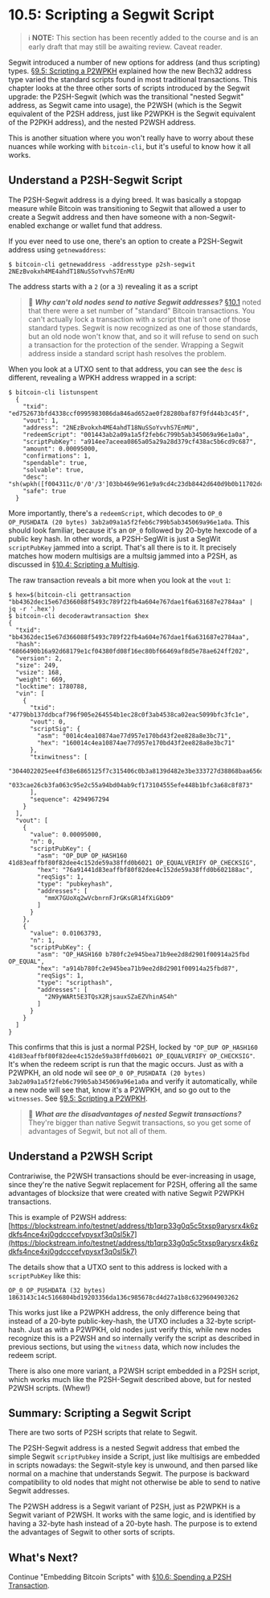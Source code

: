 # 10.5: Scripting a Segwit Script

> :information_source: **NOTE:** This section has been recently added to the course and is an early draft that may still be awaiting review. Caveat reader.

Segwit introduced a number of new options for address (and thus scripting) types. [§9.5: Scripting a P2WPKH](09_5_Scripting_a_P2WPKH.md) explained how the new Bech32 address type varied the standard scripts found in most traditional transactions. This chapter looks at the three other sorts of scripts introduced by the Segwit upgrade: the P2SH-Segwit (which was the transitional "nested Segwit" address, as Segwit came into usage), the P2WSH (which is the Segwit equivalent of the P2SH address, just like P2WPKH is the Segwit equivalent of the P2PKH address), and the nested P2WSH address.

This is another situation where you won't really have to worry about these nuances while working with `bitcoin-cli`, but it's useful to know how it all works.

## Understand a P2SH-Segwit Script

The P2SH-Segwit address is a dying breed. It was basically a stopgap measure while Bitcoin was transitioning to Segwit that allowed a user to create a Segwit address and then have someone with a non-Segwit-enabled exchange or wallet fund that address. 

If you ever need to use one, there's an option to create a P2SH-Segwit address using `getnewaddress`:
```
$ bitcoin-cli getnewaddress -addresstype p2sh-segwit
2NEzBvokxh4ME4ahdT18NuSSoYvvhS7EnMU
```
The address starts with a `2` (or a `3`) revealing it as a script

> :book: ***Why can't old nodes send to native Segwit addresses?*** [§10.1](10_1_Understanding_the_Foundation_of_P2SH.md) noted that there were a set number of "standard" Bitcoin transactions. You can't actually lock a transaction with a script that isn't one of those standard types. Segwit is now recognized as one of those standards, but an old node won't know that, and so it will refuse to send on such a transaction for the protection of the sender. Wrapping a Segwit address inside a standard script hash resolves the problem.

When you look at a UTXO sent to that address, you can see the `desc` is different, revealing a WPKH address wrapped in a script:
```
$ bitcoin-cli listunspent
  {
    "txid": "ed752673bfd4338ccf0995983086da846ad652ae0f28280baf87f9fd44b3c45f",
    "vout": 1,
    "address": "2NEzBvokxh4ME4ahdT18NuSSoYvvhS7EnMU",
    "redeemScript": "001443ab2a09a1a5f2feb6c799b5ab345069a96e1a0a",
    "scriptPubKey": "a914ee7aceea0865a05a29a28d379cf438ac5b6cd9c687",
    "amount": 0.00095000,
    "confirmations": 1,
    "spendable": true,
    "solvable": true,
    "desc": "sh(wpkh([f004311c/0'/0'/3']03bb469e961e9a9cd4c23db8442d640d9b0b11702dc0126462ac9eb88b64a4dd48))#p29e839h",
    "safe": true
  }
```
More importantly, there's a `redeemScript`, which decodes to `OP_0 OP_PUSHDATA (20 bytes) 3ab2a09a1a5f2feb6c799b5ab345069a96e1a0a`. This should look familiar, because it's an `OP_0` followed by 20-byte hexcode of a public key hash. In other words, a P2SH-SegWit is just a SegWit `scriptPubKey` jammed into a script. That's all there is to it. It precisely matches how modern multisigs are a multsig jammed into a P2SH, as discussed in [§10.4: Scripting a Multisig](10_4_Scripting_a_Multisig.md).

The raw transaction reveals a bit more when you look at the `vout` `1`:
```
$ hex=$(bitcoin-cli gettransaction "bb4362dec15e67d366088f5493c789f22fb4a604e767dae1f6a631687e2784aa" | jq -r '.hex')
$ bitcoin-cli decoderawtransaction $hex
{
  "txid": "bb4362dec15e67d366088f5493c789f22fb4a604e767dae1f6a631687e2784aa",
  "hash": "6866490b16a92d68179e1cf04380fd08f16ec80bf66469af8d5e78ae624ff202",
  "version": 2,
  "size": 249,
  "vsize": 168,
  "weight": 669,
  "locktime": 1780788,
  "vin": [
    {
      "txid": "4779bb137ddbcaf796f905e264554b1ec28c0f3ab4538ca02eac5099bfc3fc1e",
      "vout": 0,
      "scriptSig": {
        "asm": "0014c4ea10874ae77d957e170bd43f2ee828a8e3bc71",
        "hex": "160014c4ea10874ae77d957e170bd43f2ee828a8e3bc71"
      },
      "txinwitness": [
        "3044022025ee4fd38e6865125f7c315406c0b3a8139d482e3be333727d38868baa656d3d02204b35d9b5812cb85894541da611d5cec14c374ae7a7b8ba14bb44495747b5715301",
        "033cae26cb3fa063c95e2c55a94bd04ab9cf173104555efe448b1bfc3a68c8f873"
      ],
      "sequence": 4294967294
    }
  ],
  "vout": [
    {
      "value": 0.00095000,
      "n": 0,
      "scriptPubKey": {
        "asm": "OP_DUP OP_HASH160 41d83eaffbf80f82dee4c152de59a38ffd0b6021 OP_EQUALVERIFY OP_CHECKSIG",
        "hex": "76a91441d83eaffbf80f82dee4c152de59a38ffd0b602188ac",
        "reqSigs": 1,
        "type": "pubkeyhash",
        "addresses": [
          "mmX7GUoXq2wVcbnrnFJrGKsGR14fXiGbD9"
        ]
      }
    },
    {
      "value": 0.01063793,
      "n": 1,
      "scriptPubKey": {
        "asm": "OP_HASH160 b780fc2e945bea71b9ee2d8d2901f00914a25fbd OP_EQUAL",
        "hex": "a914b780fc2e945bea71b9ee2d8d2901f00914a25fbd87",
        "reqSigs": 1,
        "type": "scripthash",
        "addresses": [
          "2N9yWARt5E3TQsX2RjsauxSZaEZVhinAS4h"
        ]
      }
    }
  ]
}
```
This confirms that this is just a normal P2SH, locked by `"OP_DUP OP_HASH160 41d83eaffbf80f82dee4c152de59a38ffd0b6021 OP_EQUALVERIFY OP_CHECKSIG"`. It's when the redeem script is run that the magic occurs. Just as with a P2WPKH, an old node wil see `OP_0 OP_PUSHDATA (20 bytes) 3ab2a09a1a5f2feb6c799b5ab345069a96e1a0a` and verify it automatically, while a new node will see that, know it's a P2WPKH, and so go out to the `witnesses`. See [§9.5: Scripting a P2WPKH](09_5_Scripting_a_P2WPKH.md).

> :book: ***What are the disadvantages of nested Segwit transactions?*** They're bigger than native Segwit transactions, so you get some of advantages of Segwit, but not all of them.

## Understand a P2WSH Script

Contrariwise, the P2WSH transactions should be ever-increasing in usage, since they're the native Segwit replacement for P2SH, offering all the same advantages of blocksize that were created with native Segwit P2WPKH transactions.

This is example of P2WSH address:
[https://blockstream.info/testnet/address/tb1qrp33g0q5c5txsp9arysrx4k6zdkfs4nce4xj0gdcccefvpysxf3q0sl5k7](https://blockstream.info/testnet/address/tb1qrp33g0q5c5txsp9arysrx4k6zdkfs4nce4xj0gdcccefvpysxf3q0sl5k7)

The details show that a UTXO sent to this address is locked with a `scriptPubKey` like this:
```
OP_0 OP_PUSHDATA (32 bytes) 1863143c14c5166804bd19203356da136c985678cd4d27a1b8c6329604903262
```
This works just like a P2WPKH address, the only difference being that instead of a 20-byte public-key-hash, the UTXO includes a 32-byte script-hash. Just as with a P2WPKH, old nodes just verify this, while new nodes recognize this is a P2WSH and so internally verify the script as described in previous sections, but using the `witness` data, which now includes the redeem script.

There is also one more variant, a P2WSH script embedded in a P2SH script, which works much like the P2SH-Segwit described above, but for nested P2WSH scripts. (Whew!)

## Summary: Scripting a Segwit Script

There are two sorts of P2SH scripts that relate to Segwit. 

The P2SH-Segwit address is a nested Segwit address that embed the simple Segwit `scriptPubkey` inside a Script, just like multisigs are embedded in scripts nowadays: the Segwit-style key is unwound, and then parsed like normal on a machine that understands Segwit. The purpose is backward compatibility to old nodes that might not otherwise be able to send to native Segwit addresses.

The P2WSH address is a Segwit variant of P2SH, just as P2WPKH is a Segwit variant of P2WSH. It works with the same logic, and is identified by having a 32-byte hash instead of a 20-byte hash. The purpose is to extend the advantages of Segwit to other sorts of scripts.

## What's Next?

Continue "Embedding Bitcoin Scripts" with [§10.6: Spending a P2SH Transaction](10_6_Spending_a_P2SH_Transaction.md).
